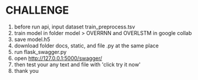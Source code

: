 # CHALLENGE

1. before run api, input dataset train_preprocess.tsv
2. train model in folder model > OVERRNN and OVERLSTM in google collab 
3. save model.h5 
4. download folder docs, static, and file .py at the same place
5. run flask_swagger.py 
6. open http://127.0.0.1:5000/swagger/
7. then test your any text and file with 'click try it now'
8. thank you
